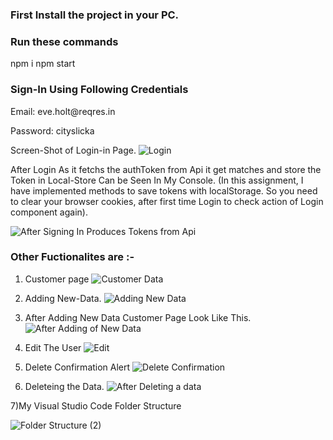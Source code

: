 
<h3>First Install the project in your PC.</h3>

<h3>Run these commands</h3>
npm i npm start
 
<h3>Sign-In Using Following Credentials </h3> 
 <p>Email: eve.holt@reqres.in </p>
 <p>Password: cityslicka </p>
 
Screen-Shot of Login-in Page.
![Login](https://user-images.githubusercontent.com/49271775/114295343-4b254a00-9ac2-11eb-9c0d-b8bc751e2811.png)

After Login As it fetchs the authToken from Api it get matches and store the Token in Local-Store Can be Seen In My Console.
(In this assignment, I have implemented methods to save tokens with localStorage. So you need to clear your browser cookies, after first time Login to check action of Login component again).

![After Signing In Produces Tokens from Api](https://user-images.githubusercontent.com/49271775/114295559-a441ad80-9ac3-11eb-8196-5c2b5959ae89.png)

<h3>Other Fuctionalites are :-</h3>

 1) Customer page
![Customer Data](https://user-images.githubusercontent.com/49271775/114295561-a9066180-9ac3-11eb-9fb0-4db1d64dbb29.png)
2) Adding New-Data. 
![Adding New Data](https://user-images.githubusercontent.com/49271775/114295551-8e33ed00-9ac3-11eb-8ccd-064fd15a4519.png)
3) After Adding New Data Customer Page Look Like This.
![After Adding of New Data](https://user-images.githubusercontent.com/49271775/114295555-9be97280-9ac3-11eb-82ad-302101b19ed7.png)
4) Edit The User
 ![Edit](https://user-images.githubusercontent.com/49271775/114296853-1669c080-9acb-11eb-9323-5ae62c54e5be.png) 
5) Delete Confirmation Alert
![Delete Confirmation](https://user-images.githubusercontent.com/49271775/114296882-3305f880-9acb-11eb-8ed6-db608c460ee2.png)

6) Deleteing the Data.
![After Deleting a data](https://user-images.githubusercontent.com/49271775/114295557-a0ae2680-9ac3-11eb-8831-6f28311cb6af.png)

7)My Visual Studio Code Folder Structure
 
![Folder Structure (2)](https://user-images.githubusercontent.com/49271775/114296210-a279e900-9ac7-11eb-91b4-984c8aea9226.png)




